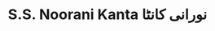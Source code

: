---
title: "S.S. Noorani Kanta نورانی کانٹا"
url: /karachi/s-s-noorani-kanta-nwrny-khntt/
shop: wholesale
---